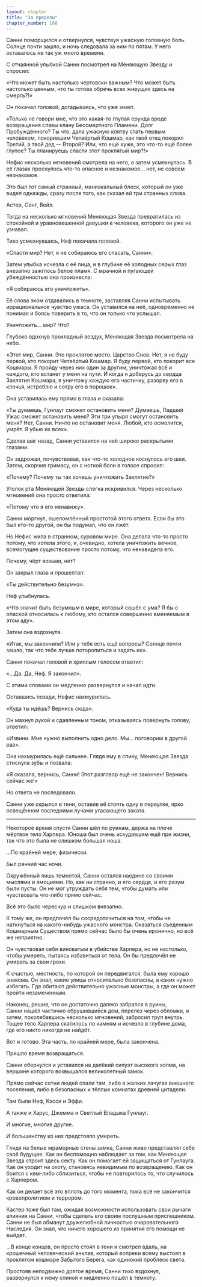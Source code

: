 ```yaml
---
layout: chapter
title: "За пределы"
chapter_number: 168
---
```


Санни поморщился и отвернулся, чувствуя ужасную головную боль. Солнце почти зашло, и ночь следовала за ним по пятам. У него оставалось не так уж много времени.

С отчаянной улыбкой Санни посмотрел на Меняющую Звезду и спросил:

«Что может быть настолько чертовски важным? Что может быть настолько ценным, что ты готова обречь всех живущих здесь на смерть?!»

Он покачал головой, догадываясь, что уже знает.

«Только не говори мне, что это какая-то глупая ерунда вроде возвращения славы клану Бессмертного Пламени. Долг Пробуждённого? Ты что, дала ужасную клятву стать первым человеком, покорившим Четвёртый Кошмар, как твой отец покорил Третий, а твой дед — Второй? Или, что ещё хуже, это что-то ещё более глупое? Ты планируешь спасти этот проклятый мир?!»

Нефис несколько мгновений смотрела на него, а затем усмехнулась. В её глазах проснулось что-то опасное и незнакомое... нет, не совсем незнакомое.

Это был тот самый странный, маниакальный блеск, который он уже видел однажды, сразу после того, как сказал ей три странных слова.

Астер, Сонг, Вейл.

Тогда на несколько мгновений Меняющая Звезда превратилась из спокойной и уравновешенной девушки в человека, которого он уже не узнавал.

Тихо усмехнувшись, Неф покачала головой.

«Спасти мир? Нет, я не собираюсь его спасать, Санни».

Затем улыбка исчезла с её лица, и в глубине её холодных серых глаз внезапно зажглось белое пламя. С мрачной и пугающей убеждённостью она произнесла:

«Я собираюсь его уничтожить».

Её слова эхом отдавались в темноте, заставляя Санни испытывать иррациональное чувство ужаса. Он уставился на неё, одновременно не понимая и боясь поверить в то, что он только что услышал.

Уничтожить... мир? Что?

Глубоко вдохнув прохладный воздух, Меняющая Звезда посмотрела на небо.

«Этот мир, Санни. Это проклятое место. Царство Снов. Нет, я не буду первой, кто покорит Четвёртый Кошмар. Я буду первой, кто покорит все Кошмары. Я пройду через них один за другим, уничтожая всё и каждого, кто встанет у меня на пути. И когда я доберусь до сердца Заклятия Кошмара, я уничтожу каждую его частичку, разорву его в клочья, истреблю и сотру его в порошок».

Она уставилась ему прямо в глаза и сказала:

«Ты думаешь, Гунлауг сможет остановить меня? Думаешь, Падший Ужас сможет остановить меня? Эти три упыря смогут остановить меня? Нет, Санни. Ничто не остановит меня. Любой, кто осмелится, умрёт. Я убью их всех».

Сделав шаг назад, Санни уставился на неё широко раскрытыми глазами.

Он задрожал, почувствовав, как что-то холодное коснулось его шеи. Затем, скорчив гримасу, он с ноткой боли в голосе спросил:

«Почему? Почему ты так хочешь уничтожить Заклятие?»

Уголок рта Меняющей Звезды слегка искривился. Через несколько мгновений она просто ответила:

«Потому что я его ненавижу».

Санни моргнул, ошеломлённый простотой этого ответа. Если бы это был кто-то другой, он бы подумал, что он лжёт.

Но Нефис жила в странном, суровом мире. Она делала что-то просто потому, что хотела этого, и, очевидно, хотела уничтожить вечное, всемогущее существование просто потому, что ненавидела его.

Почему, чёрт возьми, нет?

Он закрыл глаза и прошептал:

«Ты действительно безумна».

Неф улыбнулась.

«Что значит быть безумным в мире, который сошёл с ума? Я бы с опаской относилась к любому, кто остался совершенно вменяемым в этом аду».

Затем она вздохнула.

«Итак, мы закончили? Или у тебя есть ещё вопросы? Солнце почти зашло, так что тебе лучше поторопиться и задать их».

Санни покачал головой и хриплым голосом ответил:

«...Да. Да, Неф. Я закончил».

С этими словами он медленно развернулся и начал идти.

Оставшись позади, Нефис нахмурилась.

«Куда ты идёшь? Вернись сюда».

Он махнул рукой и сдавленным тоном, отказываясь повернуть голову, ответил:

«Извини. Мне нужно выполнить одно дело. Мы... поговорим в другой раз».

Она нахмурилась ещё сильнее. Глядя ему в спину, Меняющая Звезда стиснула зубы и позвала:

«Я сказала, вернись, Санни! Этот разговор ещё не закончен! Вернись сейчас же!»

Но ответа не последовало.

Санни уже скрылся в тени, оставив её стоять одну в переулке, ярко освещённом последними лучами угасающего заката.

***

Некоторое время спустя Санни шёл по руинам, держа на плече мёртвое тело Харпера. Юноша был очень исхудавшим ещё при жизни, так что это была не слишком большая ноша.

...По крайней мере, физически.

Был ранний час ночи.

Окружённый лишь темнотой, Санни остался наедине со своими мыслями и эмоциями. Но, как ни странно, и его сердце, и его разум были пусты. Он не мог утруждать себя тем, чтобы думать или чувствовать что-либо прямо сейчас.

Всё это было чересчур и слишком внезапно.

К тому же, он предпочёл бы сосредоточиться на том, чтобы не наткнуться на какого-нибудь ужасного монстра. Оказаться съеденным Кошмарным Существом прямо сейчас было бы очень иронично, но всё же неприятно.

Он чувствовал себя виноватым в убийстве Харпера, но не настолько, чтобы умереть, пытаясь избавиться от тела. Он бы предпочёл не умирать за свои грехи.

К счастью, местность, по которой он передвигался, была ему хорошо знакома. Он знал, какие улицы относительно безопасны, а каких нужно избегать. Где обитают действительно ужасные монстры, а где он может пройти незамеченным.

Наконец, решив, что он достаточно далеко забрался в руины, Санни нашёл частично обрушившийся дом, перелез через обломки, и затем, поколебавшись несколько мгновений, забросил труп внутрь. Тощее тело Харпера скатилось по камням и исчезло в глубине дома, где его никто никогда не найдёт.

Вот и готово. Эта часть, по крайней мере, была закончена.

Пришло время возвращаться.

Санни обернулся и уставился на далёкий силуэт высокого холма, на вершине которого возвышался великолепный замок.

Прямо сейчас сотни людей спали там, либо в жалких лачугах внешнего поселения, либо в безопасных и тёплых комнатах древней цитадели.

Там были Неф, Кэсси и Эффи.

А также и Харус, Джемма и Светлый Владыка Гунлауг.

И многие, многие другие.

И большинству из них предстояло умереть.

Глядя на белые мраморные стены замка, Санни живо представлял себе своё будущее. Как он беспомощно наблюдает за тем, как Меняющая Звезда строит здесь секту. Как он помогает ей защищаться от Гунлауга. Как он уходит на охоту, становясь невидимым по возвращению. Как он боится с кем-либо сблизиться, чтобы не повторилось то, что случилось с Харпером.

Как он делает всё это вплоть до того момента, пока всё не закончится кровопролитием и террором.

Кастер тоже был там, ожидая возможности использовать свои рычаги влияния на Санни, чтобы сделать его своим послушным приспешником. Санни не был обманут дружелюбной личностью очаровательного Наследия. Он знал, что ничего хорошего из принятия его помощи не выйдет.

...В конце концов, он просто стоял в тени и смотрел вдаль, на крошечный человеческий анклав, который вопреки всему выстоял в проклятом кошмаре Забытого Берега, как одинокий проблеск света.

Простояв неподвижно долгое время, Санни тихо вздохнул, развернулся к нему спиной и медленно пошёл в темноту.